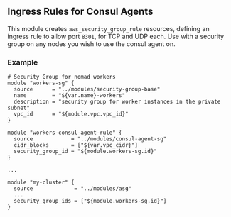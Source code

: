 ## Ingress Rules for Consul Agents

This module creates `aws_security_group_rule` resources, defining an ingress
rule to allow port `8301`, for TCP and UDP each. Use with a security
group on any nodes you wish to use the consul agent on.


### Example

```
# Security Group for nomad workers
module "workers-sg" {
  source      = "../modules/security-group-base"
  name        = "${var.name}-workers"
  description = "security group for worker instances in the private subnet"
  vpc_id      = "${module.vpc.vpc_id}"
}

module "workers-consul-agent-rule" {
  source            = "../modules/consul-agent-sg"
  cidr_blocks       = ["${var.vpc_cidr}"]
  security_group_id = "${module.workers-sg.id}"
}

...

module "my-cluster" {
  source             = "../modules/asg"
  ...
  security_group_ids = ["${module.workers-sg.id}"]
}
```
